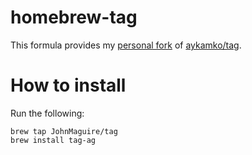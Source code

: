 # homebrew-tag

This formula provides my [personal fork](https://github.com/JohnMaguire/tag) of [aykamko/tag](https://github.com/aykamko/tag).

# How to install

Run the following:

```
brew tap JohnMaguire/tag
brew install tag-ag
```

